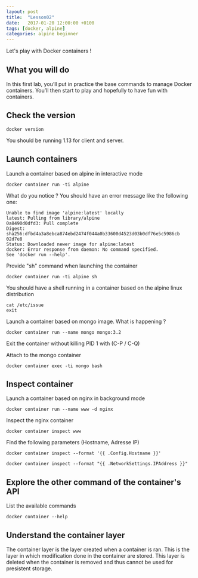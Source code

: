 ```yaml
---
layout: post
title:  "Lesson02"
date:   2017-01-20 12:00:00 +0100
tags: [docker, alpine]
categories: alpine beginner
---
```

Let's play with Docker containers !

## What you will do

In this first lab, you’ll put in practice the base commands to manage Docker containers.
You’ll then start to play and hopefully to have fun with containers.

## Check the version

```.term1
docker version
```

You should be running 1.13 for client and server.

## Launch containers

Launch a container based on alpine in interactive mode
```.term1
docker container run -ti alpine
```

What do you notice ? You should have an error message like the following one:
```
Unable to find image 'alpine:latest' locally
latest: Pulling from library/alpine
0a8490d0dfd3: Pull complete
Digest: sha256:dfbd4a3a8ebca874ebd2474f044a0b33600d4523d03b0df76e5c5986cb
02d7e8
Status: Downloaded newer image for alpine:latest
docker: Error response from daemon: No command specified.
See 'docker run --help'.
```

Provide "sh" command when launching the container
```.term1
docker container run -ti alpine sh
```

You should have a shell running in a container based on the alpine linux distribution
```.term1
cat /etc/issue
exit
```


Launch a container based on mongo image. What is happening ?
```.term1
docker container run --name mongo mongo:3.2
```

Exit the container without killing PID 1 with (C-P / C-Q)

Attach to the mongo container
```.term1
docker container exec -ti mongo bash
```

## Inspect container

Launch a container based on nginx in background mode
```.term1
docker container run --name www -d nginx
```

Inspect the nginx container
```.term1
docker container inspect www
```

Find the following parameters (Hostname, Adresse IP)
```.term1
docker container inspect --format '{{ .Config.Hostname }}'
```
```.term1
docker container inspect --format "{{ .NetworkSettings.IPAddress }}"
```

## Explore the other command of the container's API

List the available commands
```.term1
docker container --help
```

## Understand the container layer

The container layer is the layer created when a container is ran. This is the layer in which modification done in the container are stored.
This layer is deleted when the container is removed and thus cannot be used for presistent storage.


